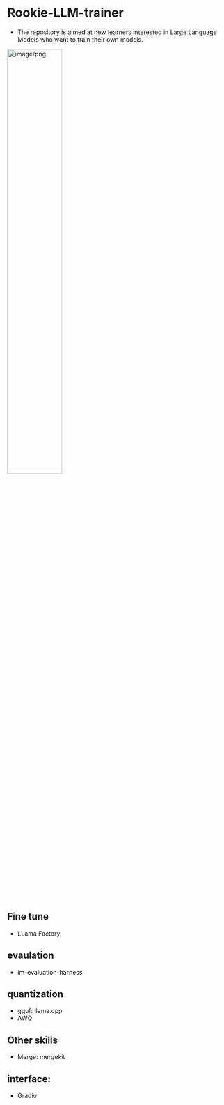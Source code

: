 # Rookie-LLM-trainer
- The repository is aimed at new learners interested in Large Language Models who want to train their own models.
<img src="https://github.com/JosephLi0419/Rookie-LLM-trainer/assets/89914044/7bea6db9-0a55-4bbd-976b-4479ddc45079" alt="image/png" style="width:50%; height:auto;">

## Fine tune
- LLama Factory

## evaulation
- lm-evaluation-harness

## quantization
- gguf: llama.cpp
- AWQ
## Other skills
- Merge: mergekit

## interface:
- Gradio
